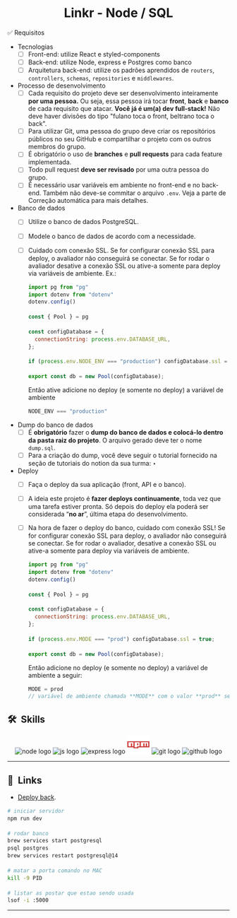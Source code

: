 <h1 align="center">Linkr - Node / SQL</h1>

✅ Requisitos
- Tecnologias
    - [ ] Front-end: utilize React e styled-components
    - [ ]  Back-end: utilize Node, express e Postgres como banco
    - [ ]  Arquitetura back-end: utilize os padrões aprendidos de `routers`, `controllers`, `schemas`, `repositories` e `middlewares`.
- Processo de desenvolvimento
    - [ ]  Cada requisito do projeto deve ser desenvolvimento inteiramente **por uma pessoa.** Ou seja, essa pessoa irá tocar **front**, **back** e **banco** de cada requisito que atacar. **Você já é um(a) dev full-stack!** Não deve haver divisões do tipo "fulano toca o front, beltrano toca o back".
    - [ ]  Para utilizar Git, uma pessoa do grupo deve criar os repositórios públicos no seu GitHub e compartilhar o projeto com os outros membros do grupo.
    - [ ]  É obrigatório o uso de **branches** e **pull requests** para cada feature implementada.
    - [ ]  Todo pull request **deve ser revisado** por uma outra pessoa do grupo.
    - [ ]  É necessário usar variáveis em ambiente no front-end e no back-end. Também não deve-se commitar o arquivo `.env`. Veja a parte de Correção automática para mais detalhes.
- Banco de dados
    - [ ]  Utilize o banco de dados PostgreSQL.
    - [ ]  Modele o banco de dados de acordo com a necessidade.
    - [ ]  Cuidado com conexão SSL. Se for configurar conexão SSL para deploy, o avaliador não conseguirá se conectar. Se for rodar o avaliador desative a conexão SSL ou ative-a somente para deploy via variáveis de ambiente. Ex.:
        
        ```jsx
        import pg from "pg"
        import dotenv from "dotenv"
        dotenv.config()
        
        const { Pool } = pg
        
        const configDatabase = {
          connectionString: process.env.DATABASE_URL,
        };
        
        if (process.env.NODE_ENV === "production") configDatabase.ssl = true;
        
        export const db = new Pool(configDatabase);
        ```
        
        Então ative adicione no deploy (e somente no deploy) a variável de ambiente
        
        ```jsx
        NODE_ENV === "production"
        ```
        
- Dump do banco de dados
    - [ ]  É **obrigatório** fazer o **dump do banco de dados e colocá-lo dentro da pasta raiz do projeto**. O arquivo gerado deve ter o nome `dump.sql`.
    - [ ]  Para a criação do dump, você deve seguir o tutorial fornecido na seção de tutoriais do notion da sua turma: ‣
- Deploy
    - [ ]  Faça o deploy da sua aplicação (front, API e o banco).
    - [ ]  A ideia este projeto é **fazer deploys continuamente**, toda vez que uma tarefa estiver pronta. Só depois do deploy ela poderá ser considerada “**no ar**”, última etapa do desenvolvimento.
    - [ ]  Na hora de fazer o deploy do banco, cuidado com conexão SSL! Se for configurar conexão SSL para deploy, o avaliador não conseguirá se conectar. Se for rodar o avaliador, desative a conexão SSL ou ative-a somente para deploy via variáveis de ambiente.
        
        ```jsx
        import pg from "pg"
        import dotenv from "dotenv"
        dotenv.config()
        
        const { Pool } = pg
        
        const configDatabase = {
          connectionString: process.env.DATABASE_URL,
        };
        
        if (process.env.MODE === "prod") configDatabase.ssl = true;
        
        export const db = new Pool(configDatabase);
        ```
        
        Então adicione no deploy (e somente no deploy) a variável de ambiente a seguir:
        
        ```jsx
        MODE = prod
        // variável de ambiente chamada **MODE** com o valor **prod** sem aspas
        ```


## 🛠 &nbsp;Skills
<div align="center">
 <img src="https://cdn.jsdelivr.net/gh/devicons/devicon/icons/nodejs/nodejs-original.svg" height="40" width="52" alt="node logo"  />
  <img src="https://cdn.jsdelivr.net/gh/devicons/devicon/icons/javascript/javascript-original.svg" height="40" width="52" alt="js logo"  />      
  <img src="https://cdn.jsdelivr.net/gh/devicons/devicon/icons/express/express-original.svg" height="40" width="52" alt="express logo"  />
  <img src="https://raw.githubusercontent.com/devicons/devicon/master/icons/npm/npm-original-wordmark.svg" height="40" width="52" alt="npm logo"  />
  <img src="https://cdn.jsdelivr.net/gh/devicons/devicon/icons/git/git-original.svg" height="40" width="52" alt="git logo"  />
  <img src="https://cdn.jsdelivr.net/gh/devicons/devicon/icons/github/github-original.svg" height="40" width="52" alt="github logo" />                                   
</div>
<hr/>

## 🚀 &nbsp;Links

- [Deploy back](https://linkr-wxue.onrender.com/).<br/>

```zsh
# iniciar servidor
npm run dev

# rodar banco
brew services start postgresql 
psql postgres 
brew services restart postgresql@14
   
# matar a porta comando no MAC
kill -9 PID

# listar as postar que estao sendo usada
lsof -i :5000
```

<hr/>
